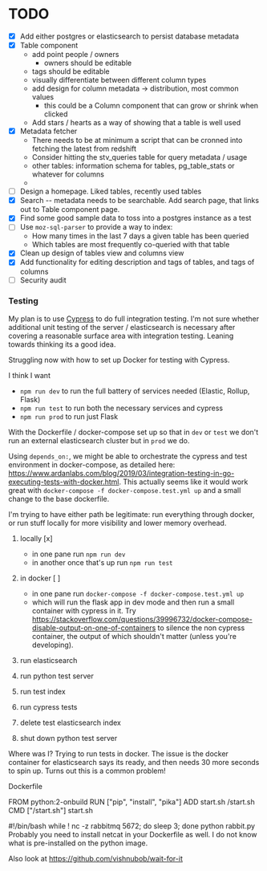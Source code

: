 TODO
======

- [x] Add either postgres or elasticsearch to persist database metadata
- [x] Table component
    - add point people / owners
        * owners should be editable
    - tags should be editable
    - visually differentiate between different column types
    - add design for column metadata -> distribution, most common values
        * this could be a Column component that can grow or shrink when clicked
    - Add stars / hearts as a way of showing that a table is well used
- [x] Metadata fetcher
    - There needs to be at minimum a script that can be cronned into fetching the latest from redshift
    - Consider hitting the stv_queries table for query metadata / usage
    - other tables: information schema for tables, pg_table_stats or whatever for columns
    - 
- [ ] Design a homepage. Liked tables, recently used tables
- [x] Search -- metadata needs to be searchable. Add search page, that links out to Table component page.
- [x] Find some good sample data to toss into a postgres instance as a test
- [ ] Use `moz-sql-parser` to provide a way to index:
    * How many times in the last 7 days a given table has been queried
    * Which tables are most frequently co-queried with that table
- [x] Clean up design of tables view and columns view
- [x] Add functionality for editing description and tags of tables, and tags of columns
- [ ] Security audit

### Testing

My plan is to use [Cypress](https://www.cypress.io/) to do full integration testing. I'm not sure whether additional unit testing of the server / elasticsearch is necessary after covering a reasonable surface area with integration testing. Leaning towards thinking its a good idea.

Struggling now with how to set up Docker for testing with Cypress.

I think I want

- `npm run dev` to run the full battery of services needed (Elastic, Rollup, Flask)
- `npm run test` to run both the necessary services and cypress
- `npm run prod` to run just Flask

With the Dockerfile / docker-compose set up so that in `dev` or `test` we don't run an external elasticsearch cluster but in `prod` we do.

Using `depends_on:`, we might be able to orchestrate the cypress and test environment in docker-compose, as detailed here: https://www.ardanlabs.com/blog/2019/03/integration-testing-in-go-executing-tests-with-docker.html. This actually seems like it would work great with `docker-compose -f docker-compose.test.yml up` and a small change to the base dockerfile. 

I'm trying to have either path be legitimate: run everything through docker, or run stuff locally for more visibility and lower memory overhead.

1. locally [x]
    - in one pane run `npm run dev`
    - in another once that's up run `npm run test`

2. in docker [ ]
    - in one pane run `docker-compose -f docker-compose.test.yml up`
    - which will run the flask app in dev mode and then run a small container with cypress in it. Try https://stackoverflow.com/questions/39996732/docker-compose-disable-output-on-one-of-containers to silence the non cypress container, the output of which shouldn't matter (unless you're developing).



1. run elasticsearch
2. run python test server
3. run test index
4. run cypress tests
5. delete test elasticsearch index
6. shut down python test server


Where was I? Trying to run tests in docker. The issue is the docker container for elasticsearch says its ready, and then needs 30 more seconds to spin up. Turns out this is a common problem!

Dockerfile

FROM python:2-onbuild
RUN ["pip", "install", "pika"]
ADD start.sh /start.sh
CMD ["/start.sh"]
start.sh

#!/bin/bash
while ! nc -z rabbitmq 5672; do sleep 3; done
python rabbit.py
Probably you need to install netcat in your Dockerfile as well. I do not know what is pre-installed on the python image.

Also look at https://github.com/vishnubob/wait-for-it
